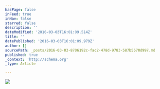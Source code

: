 ```yaml
---
hasPage: false
inFeed: true
inNav: false
starred: false
description: ''
dateModified: '2016-03-03T16:01:09.514Z'
title: ''
datePublished: '2016-03-03T16:01:09.979Z'
author: []
sourcePath: _posts/2016-03-03-8706192c-fac2-478d-9783-587b5570d997.md
published: true
_context: 'http://schema.org'
_type: Article

---
```

![](https://the-grid-user-content.s3-us-west-2.amazonaws.com/193a1ca3-0d64-43cf-876d-6d4724a72739.jpg)